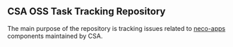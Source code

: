 CSA OSS Task Tracking Repository
--------------------------------

The main purpose of the repository is tracking issues related to [neco-apps][neco-apps] components maintained by CSA.

[neco-apps]: https://github.com/cybozu-go/neco-apps

